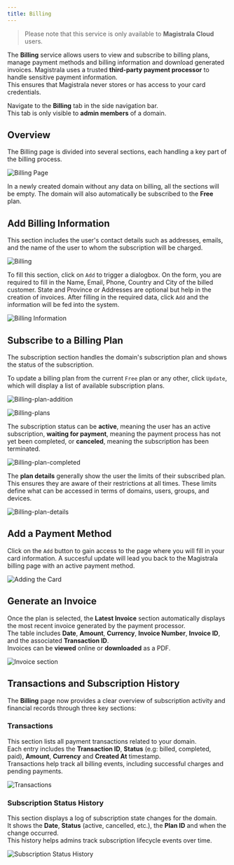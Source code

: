 ```yaml
---
title: Billing
---
```


> Please note that this service is only available to **Magistrala Cloud** users.

The **Billing** service allows users to view and subscribe to billing plans, manage payment methods and billing information and download generated invoices.
Magistrala uses a trusted **third-party payment processor** to handle sensitive payment information.  
This ensures that Magistrala never stores or has access to your card credentials.

Navigate to the **Billing** tab in the side navigation bar.  
This tab is only visible to **admin members** of a domain.

## Overview

The Billing page is divided into several sections, each handling a key part of the billing process.

![Billing Page](../../img/billing/billing-page.png)

In a newly created domain without any data on billing, all the sections will be empty. The domain will also automatically be subscribed to the **Free** plan.

## Add Billing Information

This section includes the user's contact details such as addresses, emails, and the name of the user to whom the subscription will be charged.

![Billing](../../img/billing/billing-information.png)

To fill this section, click on `Add` to trigger a dialogbox.
On the form, you are required to fill in the Name, Email, Phone, Country and City of the billed customer.
State and Province or Addresses are optional but help in the creation of invoices.
After filling in the required data, click `Add` and the information will be fed into the system.

![Billing Information](../../img/billing/add-bill-info.png)

## Subscribe to a Billing Plan

The subscription section handles the domain's subscription plan and shows the status of the subscription.

To update a billing plan from the current `Free` plan or any other, click `Update`, which will display a list of available subscription plans.

![Billing-plan-addition](../../img/billing/choose.png)

![Billing-plans](../../img/billing/sub-plans.png)

The subscription status can be **active**, meaning the user has an active subscription, **waiting for payment**, meaning the payment process has not yet been completed, or **canceled**, meaning the subscription has been terminated.

![Billing-plan-completed](../../img/billing/completed-sub.png)

The **plan details** generally show the user the limits of their subscribed plan. This ensures they are aware of their restrictions at all times. These limits define what can be accessed in terms of domains, users, groups, and devices.

![Billing-plan-details](../../img/billing/sub-limits.png)

## Add a Payment Method

Click on the `Add` button to gain access to the page where you will fill in your card information.
A succesful update will lead you back to the Magistrala billing page with an active payment method.

![Adding the Card](../../img/billing/add-card.png)

<!-- You can add as many payment cards as needed.
Each card will be verified to prevent any fraudulent cards from being accepted. Ensure that the card has sufficient funds to cover the subscription cost.
You can also edit payment methods, set a default card and delete any payment method.  

![Add multiple cards](../../img/billing/pm-table.png) -->

<!-- To set a payment method as default simply select `Set as default` in the dropdown. Once payment method has been set as default, a badge showing default appears. To delete a payment method simply select `Delete` on the dropdown and the payment method will be deleted. -->

## Generate an Invoice

Once the plan is selected, the **Latest Invoice** section automatically displays the most recent invoice generated by the payment processor.  
The table includes **Date**, **Amount**, **Currency**, **Invoice Number**, **Invoice ID**, and the associated **Transaction ID**.  
Invoices can be **viewed** online or **downloaded** as a PDF.

![Invoice section](../../img/billing/invoice.png)  

<!-- ## Generate a Receipt

Once payment is received, there will be an receipt generated that a user can download by clicking on the receipt icon.

![Invoice section](../../img/billing/receipt.png)   -->

## Transactions and Subscription History

The **Billing** page now provides a clear overview of subscription activity and financial records through three key sections:

### Transactions

This section lists all payment transactions related to your domain.  
Each entry includes the **Transaction ID**, **Status** (e.g: billed, completed, paid), **Amount**, **Currency** and **Created At** timestamp.  
Transactions help track all billing events, including successful charges and pending payments.

![Transactions](../../img/billing/transactions.png)

### Subscription Status History

This section displays a log of subscription state changes for the domain.  
It shows the **Date**, **Status** (active, cancelled, etc.), the **Plan ID** and when the change occurred.  
This history helps admins track subscription lifecycle events over time.

![Subscription Status History](../../img/billing/subscription-history.png)
